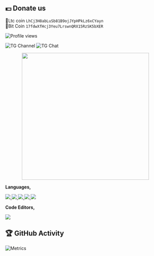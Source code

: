 

## 💵 Donate us
💎Ltc coin ```LhCj3H8abLuSb81B9ojJYpHPkLz6xCYayn```
<br>
💎Bit Coin ```17fdwXfHcj3Yeu7LrswnQRX15RzSK5bXER```
 
 ![Profile views](https://gpvc.arturio.dev/szbots)
 
 ![TG Channel](https://img.shields.io/badge/dynamic/json?color=blue&label=szteam%20@szteambots&query=subscribers&url=https%3A%2F%2Fonline-users-api.up.railway.app%2Fcheck%3Fchat%3Dszteambots&logo=telegram)
![TG Chat](https://img.shields.io/badge/dynamic/json?color=blue&label=support%20@slbotzone&query=members&url=https%3A%2F%2Fonline-users-api.up.railway.app%2Fcheck%3Fchat%3Dslbotzone&logo=telegram) 

 <p align="center"><a href="https://szsupunma.github.io/supunma"><img src="https://telegra.ph/file/a7a6731cb535a636a1d6b.png" width="400"></a></p>
<p align="center"></P>

 **Languages,**

<a href="https://python.org/">
  <img src="https://img.shields.io/badge/Python-14354C?style=for-the-badge&logo=python&logoColor=white">
</a>
<a href="https://www.gnu.org/software/bash/">
  <img src="https://img.shields.io/badge/Bash-282a36.svg?style=for-the-badge&logo=gnubash&logoColor=white">
</a>
<a href="https://html5.org/">
  <img src="https://img.shields.io/badge/HTML5-E34F26?style=for-the-badge&logo=html5&logoColor=white">
</a>
<a href="https://www.w3.org/TR/2001/WD-css3-roadmap-20010523/">
  <img src="https://img.shields.io/badge/CSS3-1572B6?style=for-the-badge&logo=css3&logoColor=white">
</a>
<a href="https://en.wikipedia.org/wiki/Markdown">
  <img src="https://img.shields.io/badge/Markdown-000000?style=for-the-badge&logo=markdown&logoColor=white">
</a>


**Code Editors,**

<a href="https://code.visualstudio.com/">
  <img src="https://img.shields.io/badge/Visual_Studio_Code-44475a?style=for-the-badge&logo=visualstudiocode&logoColor=1793D1">
</a>




 ## 🏆 GitHub Activity

![Metrics](https://metrics.lecoq.io/szbots?template=classic&repositories.forks=true&languages=1&languages.colors=github&languages.threshold=0%25&config.timezone=Asia%2FSemarang)
 
